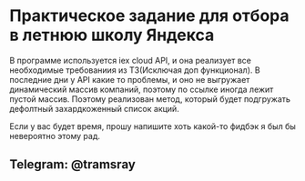 # Практическое задание для отбора в летнюю школу Яндекса
В программе используется iex cloud API, и она реализует все необходимые требованиия из ТЗ(Исключая доп функционал).
В последние дни у API какие то проблемы, и оно не выгружает динамический массив компаний, поэтому по ссылке иногда лежит пустой массив.
Поэтому реализован метод, который будет подгружать дефолтный захардкоженный список акций.

Если у вас будет время, прошу напишите хоть какой-то фидбэк я был бы невероятно этому рад.

## Telegram: @tramsray 
